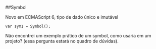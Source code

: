 ##Symbol

<p>Novo em ECMAScript 6, tipo de dado único e imutável </p>

	var sym1 = Symbol();

<p>Não encontrei um exemplo prático de um symbol, como usaria em um projeto? (essa pergunta estará no quadro de dúvidas).</p>